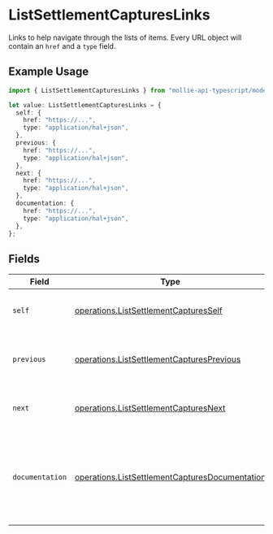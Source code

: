 # ListSettlementCapturesLinks

Links to help navigate through the lists of items. Every URL object will contain an `href` and a `type` field.

## Example Usage

```typescript
import { ListSettlementCapturesLinks } from "mollie-api-typescript/models/operations";

let value: ListSettlementCapturesLinks = {
  self: {
    href: "https://...",
    type: "application/hal+json",
  },
  previous: {
    href: "https://...",
    type: "application/hal+json",
  },
  next: {
    href: "https://...",
    type: "application/hal+json",
  },
  documentation: {
    href: "https://...",
    type: "application/hal+json",
  },
};
```

## Fields

| Field                                                                                                            | Type                                                                                                             | Required                                                                                                         | Description                                                                                                      |
| ---------------------------------------------------------------------------------------------------------------- | ---------------------------------------------------------------------------------------------------------------- | ---------------------------------------------------------------------------------------------------------------- | ---------------------------------------------------------------------------------------------------------------- |
| `self`                                                                                                           | [operations.ListSettlementCapturesSelf](../../models/operations/listsettlementcapturesself.md)                   | :heavy_check_mark:                                                                                               | The URL to the current set of items.                                                                             |
| `previous`                                                                                                       | [operations.ListSettlementCapturesPrevious](../../models/operations/listsettlementcapturesprevious.md)           | :heavy_check_mark:                                                                                               | The previous set of items, if available.                                                                         |
| `next`                                                                                                           | [operations.ListSettlementCapturesNext](../../models/operations/listsettlementcapturesnext.md)                   | :heavy_check_mark:                                                                                               | The next set of items, if available.                                                                             |
| `documentation`                                                                                                  | [operations.ListSettlementCapturesDocumentation](../../models/operations/listsettlementcapturesdocumentation.md) | :heavy_check_mark:                                                                                               | In v2 endpoints, URLs are commonly represented as objects with an `href` and `type` field.                       |